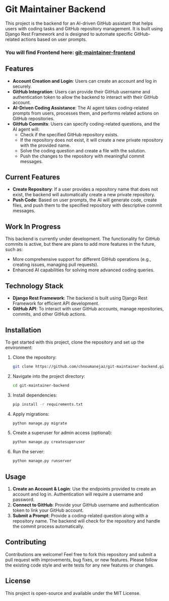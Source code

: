 # Git Maintainer Backend
This project is the backend for an AI-driven GitHub assistant that helps users with coding tasks and GitHub repository management. It is built using Django Rest Framework and is designed to automate specific GitHub-related actions based on user prompts.
### You will find Frontend here: [git-maintainer-frontend](https://github.com/chnoumanejaz/git-maintainer-frontend)

## Features

- **Account Creation and Login**: Users can create an account and log in securely.
- **GitHub Integration**: Users can provide their GitHub username and authentication token to allow the backend to interact with their GitHub account.
- **AI-Driven Coding Assistance**: The AI agent takes coding-related prompts from users, processes them, and performs related actions on GitHub repositories.
- **GitHub Commits**: Users can specify coding-related questions, and the AI agent will:
  - Check if the specified GitHub repository exists.
  - If the repository does not exist, it will create a new private repository with the provided name.
  - Solve the coding question and create a file with the solution.
  - Push the changes to the repository with meaningful commit messages.

## Current Features

- **Create Repository**: If a user provides a repository name that does not exist, the backend will automatically create a new private repository.
- **Push Code**: Based on user prompts, the AI will generate code, create files, and push them to the specified repository with descriptive commit messages.

## Work In Progress

This backend is currently under development. The functionality for GitHub commits is active, but there are plans to add more features in the future, such as:
- More comprehensive support for different GitHub operations (e.g., creating issues, managing pull requests).
- Enhanced AI capabilities for solving more advanced coding queries.

## Technology Stack

- **Django Rest Framework**: The backend is built using Django Rest Framework for efficient API development.
- **GitHub API**: To interact with user GitHub accounts, manage repositories, commits, and other GitHub actions.

## Installation

To get started with this project, clone the repository and set up the environment:

1. Clone the repository:
    ```bash
    git clone https://github.com/chnoumanejaz/git-maintainer-backend.git
    ```

2. Navigate into the project directory:
    ```bash
    cd git-maintainer-backend
    ```

3. Install dependencies:
    ```bash
    pip install -r requirements.txt
    ```

4. Apply migrations:
    ```bash
    python manage.py migrate
    ```

5. Create a superuser for admin access (optional):
    ```bash
    python manage.py createsuperuser
    ```

6. Run the server:
    ```bash
    python manage.py runserver
    ```

## Usage

1. **Create an Account & Login**: Use the endpoints provided to create an account and log in. Authentication will require a username and password.
2. **Connect to GitHub**: Provide your GitHub username and authentication token to link your GitHub account.
3. **Submit a Prompt**: Provide a coding-related question along with a repository name. The backend will check for the repository and handle the commit process automatically.

## Contributing

Contributions are welcome! Feel free to fork this repository and submit a pull request with improvements, bug fixes, or new features. Please follow the existing code style and write tests for any new features or changes.

## License

This project is open-source and available under the MIT License.

